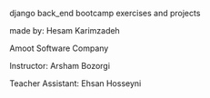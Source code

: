 django back_end bootcamp exercises and projects

made by: Hesam Karimzadeh

Amoot Software Company

Instructor: Arsham Bozorgi

Teacher Assistant: Ehsan Hosseyni
